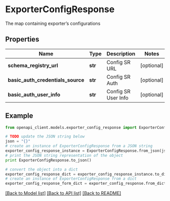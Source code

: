 # ExporterConfigResponse

The map containing exporter’s configurations

## Properties
Name | Type | Description | Notes
------------ | ------------- | ------------- | -------------
**schema_registry_url** | **str** | Config SR URL | [optional] 
**basic_auth_credentials_source** | **str** | Config SR Auth | [optional] 
**basic_auth_user_info** | **str** | Config SR User Info | [optional] 

## Example

```python
from openapi_client.models.exporter_config_response import ExporterConfigResponse

# TODO update the JSON string below
json = "{}"
# create an instance of ExporterConfigResponse from a JSON string
exporter_config_response_instance = ExporterConfigResponse.from_json(json)
# print the JSON string representation of the object
print ExporterConfigResponse.to_json()

# convert the object into a dict
exporter_config_response_dict = exporter_config_response_instance.to_dict()
# create an instance of ExporterConfigResponse from a dict
exporter_config_response_form_dict = exporter_config_response.from_dict(exporter_config_response_dict)
```
[[Back to Model list]](../ccloud/README.md#documentation-for-models) [[Back to API list]](../ccloud/README.md#documentation-for-api-endpoints) [[Back to README]](../ccloud/README.md)


